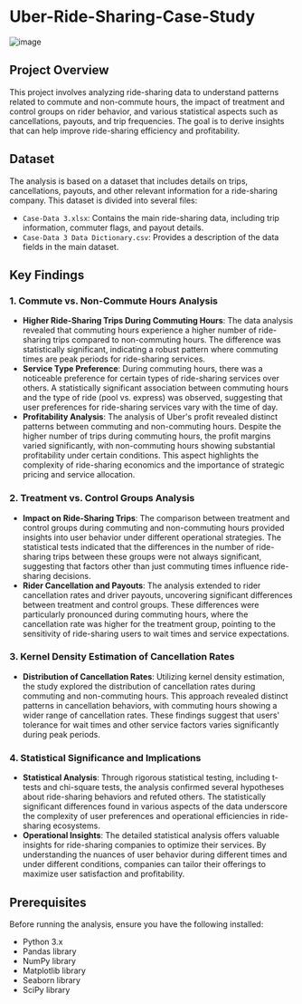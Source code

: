 # Uber-Ride-Sharing-Case-Study
![image](https://github.com/balalabyte/Uber-Ride-Sharing-Case-Study/assets/60688697/91ff85f7-886c-4572-ae0b-66a3cda4c1d7)

## Project Overview

This project involves analyzing ride-sharing data to understand patterns related to commute and non-commute hours, the impact of treatment and control groups on rider behavior, and various statistical aspects such as cancellations, payouts, and trip frequencies. The goal is to derive insights that can help improve ride-sharing efficiency and profitability.

## Dataset

The analysis is based on a dataset that includes details on trips, cancellations, payouts, and other relevant information for a ride-sharing company. This dataset is divided into several files:

- `Case-Data 3.xlsx`: Contains the main ride-sharing data, including trip information, commuter flags, and payout details.
- `Case-Data 3 Data Dictionary.csv`: Provides a description of the data fields in the main dataset.

## Key Findings

### 1. Commute vs. Non-Commute Hours Analysis

- **Higher Ride-Sharing Trips During Commuting Hours**: The data analysis revealed that commuting hours experience a higher number of ride-sharing trips compared to non-commuting hours. The difference was statistically significant, indicating a robust pattern where commuting times are peak periods for ride-sharing services.
- **Service Type Preference**: During commuting hours, there was a noticeable preference for certain types of ride-sharing services over others. A statistically significant association between commuting hours and the type of ride (pool vs. express) was observed, suggesting that user preferences for ride-sharing services vary with the time of day.
- **Profitability Analysis**: The analysis of Uber's profit revealed distinct patterns between commuting and non-commuting hours. Despite the higher number of trips during commuting hours, the profit margins varied significantly, with non-commuting hours showing substantial profitability under certain conditions. This aspect highlights the complexity of ride-sharing economics and the importance of strategic pricing and service allocation.

### 2. Treatment vs. Control Groups Analysis

- **Impact on Ride-Sharing Trips**: The comparison between treatment and control groups during commuting and non-commuting hours provided insights into user behavior under different operational strategies. The statistical tests indicated that the differences in the number of ride-sharing trips between these groups were not always significant, suggesting that factors other than just commuting times influence ride-sharing decisions.
- **Rider Cancellation and Payouts**: The analysis extended to rider cancellation rates and driver payouts, uncovering significant differences between treatment and control groups. These differences were particularly pronounced during commuting hours, where the cancellation rate was higher for the treatment group, pointing to the sensitivity of ride-sharing users to wait times and service expectations.

### 3. Kernel Density Estimation of Cancellation Rates

- **Distribution of Cancellation Rates**: Utilizing kernel density estimation, the study explored the distribution of cancellation rates during commuting and non-commuting hours. This approach revealed distinct patterns in cancellation behaviors, with commuting hours showing a wider range of cancellation rates. These findings suggest that users' tolerance for wait times and other service factors varies significantly during peak periods.

### 4. Statistical Significance and Implications

- **Statistical Analysis**: Through rigorous statistical testing, including t-tests and chi-square tests, the analysis confirmed several hypotheses about ride-sharing behaviors and refuted others. The statistically significant differences found in various aspects of the data underscore the complexity of user preferences and operational efficiencies in ride-sharing ecosystems.
- **Operational Insights**: The detailed statistical analysis offers valuable insights for ride-sharing companies to optimize their services. By understanding the nuances of user behavior during different times and under different conditions, companies can tailor their offerings to maximize user satisfaction and profitability.



## Prerequisites

Before running the analysis, ensure you have the following installed:

- Python 3.x
- Pandas library
- NumPy library
- Matplotlib library
- Seaborn library
- SciPy library

